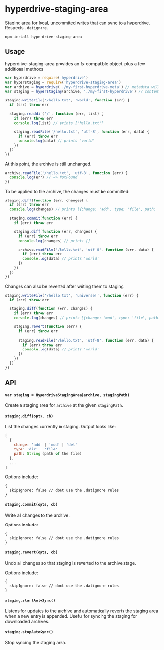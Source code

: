 # hyperdrive-staging-area

Staging area for local, uncommited writes that can sync to a hyperdrive. Respects `.datignore`.

```
npm install hyperdrive-staging-area
```

## Usage

hyperdrive-staging-area provides an fs-compatible object, plus a few additional methods

```js
var hyperdrive = require('hyperdrive')
var hyperstaging = require('hyperdrive-staging-area')
var archive = hyperdrive('./my-first-hyperdrive-meta') // metadata will be stored in this folder
var staging = hyperstaging(archive, './my-first-hyperdrive') // content will be stored in this folder

staging.writeFile('/hello.txt', 'world', function (err) {
  if (err) throw err

  staging.readdir('/', function (err, list) {
    if (err) throw err
    console.log(list) // prints ['hello.txt']

    staging.readFile('/hello.txt', 'utf-8', function (err, data) {
      if (err) throw err
      console.log(data) // prints 'world'
    })
  })
})
```

At this point, the archive is still unchanged.

```js
archive.readFile('/hello.txt', 'utf-8', function (err) {
  console.log(err) // => NotFound
})
```

To be applied to the archive, the changes must be committed:

```js
staging.diff(function (err, changes) {
  if (err) throw err
  console.log(changes) // prints [{change: 'add', type: 'file', path: '/hello.txt'}]

  staging.commit(function (err) {
    if (err) throw err

    staging.diff(function (err, changes) {
      if (err) throw err
      console.log(changes) // prints []

      archive.readFile('/hello.txt', 'utf-8', function (err, data) {
        if (err) throw err
        console.log(data) // prints 'world'
      })
    })
  })
})
```

Changes can also be reverted after writing them to staging.

```js
staging.writeFile('/hello.txt', 'universe!', function (err) {
  if (err) throw err

  staging.diff(function (err, changes) {
    if (err) throw err
    console.log(changes) // prints [{change: 'mod', type: 'file', path: '/hello.txt'}]

    staging.revert(function (err) {
      if (err) throw err
      
      staging.readFile('/hello.txt', 'utf-8', function (err, data) {
        if (err) throw err
        console.log(data) // prints 'world'
      })
    })
  })
})
```

## API

#### `var staging = HyperdriveStagingArea(archive, stagingPath)`

Create a staging area for `archive` at the given `stagingPath`.

#### `staging.diff(opts, cb)`

List the changes currently in staging. Output looks like:

```js
[
  {
    change: 'add' | 'mod' | 'del'
    type: 'dir' | 'file'
    path: String (path of the file)
  },
  ...
]
```

Options include:

```
{
  skipIgnore: false // dont use the .datignore rules
}
```

#### `staging.commit(opts, cb)`

Write all changes to the archive.

Options include:

```
{
  skipIgnore: false // dont use the .datignore rules
}
```

#### `staging.revert(opts, cb)`

Undo all changes so that staging is reverted to the archive stage.

Options include:

```
{
  skipIgnore: false // dont use the .datignore rules
}
```

#### `staging.startAutoSync()`

Listens for updates to the archive and automatically reverts the staging area when a new entry is appended. Useful for syncing the staging for downloaded archives.

#### `staging.stopAutoSync()`

Stop syncing the staging area.